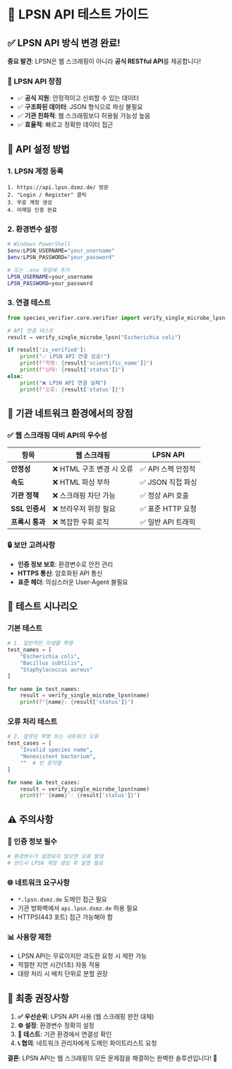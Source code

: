 # 🔬 LPSN API 테스트 가이드

## ✅ LPSN API 방식 변경 완료!

**중요 발견**: LPSN은 웹 스크래핑이 아니라 **공식 RESTful API**를 제공합니다!

### 🎯 LPSN API 장점
- ✅ **공식 지원**: 안정적이고 신뢰할 수 있는 데이터
- ✅ **구조화된 데이터**: JSON 형식으로 파싱 불필요
- ✅ **기관 친화적**: 웹 스크래핑보다 허용될 가능성 높음
- ✅ **효율적**: 빠르고 정확한 데이터 접근

## 🔧 API 설정 방법

### 1. LPSN 계정 등록
```
1. https://api.lpsn.dsmz.de/ 방문
2. "Login / Register" 클릭
3. 무료 계정 생성
4. 이메일 인증 완료
```

### 2. 환경변수 설정
```bash
# Windows PowerShell
$env:LPSN_USERNAME="your_username"
$env:LPSN_PASSWORD="your_password"

# 또는 .env 파일에 추가
LPSN_USERNAME=your_username
LPSN_PASSWORD=your_password
```

### 3. 연결 테스트
```python
from species_verifier.core.verifier import verify_single_microbe_lpsn

# API 연결 테스트
result = verify_single_microbe_lpsn("Escherichia coli")

if result['is_verified']:
    print("✅ LPSN API 연결 성공!")
    print(f"학명: {result['scientific_name']}")
    print(f"상태: {result['status']}")
else:
    print("❌ LPSN API 연결 실패")
    print(f"오류: {result['status']}")
```

## 🏢 기관 네트워크 환경에서의 장점

### ✅ 웹 스크래핑 대비 API의 우수성
| 항목 | 웹 스크래핑 | LPSN API |
|------|-------------|----------|
| **안정성** | ❌ HTML 구조 변경 시 오류 | ✅ API 스펙 안정적 |
| **속도** | ❌ HTML 파싱 부하 | ✅ JSON 직접 파싱 |
| **기관 정책** | ❌ 스크래핑 차단 가능 | ✅ 정상 API 호출 |
| **SSL 인증서** | ❌ 브라우저 위장 필요 | ✅ 표준 HTTP 요청 |
| **프록시 통과** | ❌ 복잡한 우회 로직 | ✅ 일반 API 트래픽 |

### 🔒 보안 고려사항
- **인증 정보 보호**: 환경변수로 안전 관리
- **HTTPS 통신**: 암호화된 API 통신
- **표준 헤더**: 의심스러운 User-Agent 불필요

## 🧪 테스트 시나리오

### 기본 테스트
```python
# 1. 일반적인 미생물 학명
test_names = [
    "Escherichia coli",
    "Bacillus subtilis", 
    "Staphylococcus aureus"
]

for name in test_names:
    result = verify_single_microbe_lpsn(name)
    print(f"{name}: {result['status']}")
```

### 오류 처리 테스트
```python
# 2. 잘못된 학명 또는 네트워크 오류
test_cases = [
    "Invalid species name",
    "Nonexistent bacterium",
    ""  # 빈 문자열
]

for name in test_cases:
    result = verify_single_microbe_lpsn(name)
    print(f"'{name}': {result['status']}")
```

## ⚠️ 주의사항

### 🔑 인증 정보 필수
```bash
# 환경변수가 설정되지 않으면 오류 발생
# 반드시 LPSN 계정 생성 후 설정 필요
```

### 🌐 네트워크 요구사항
- `*.lpsn.dsmz.de` 도메인 접근 필요
- 기관 방화벽에서 `api.lpsn.dsmz.de` 허용 필요
- HTTPS(443 포트) 접근 가능해야 함

### 📊 사용량 제한
- LPSN API는 무료이지만 과도한 요청 시 제한 가능
- 적절한 지연 시간(1초) 자동 적용
- 대량 처리 시 배치 단위로 분할 권장

## 🎯 최종 권장사항

1. **✅ 우선순위**: LPSN API 사용 (웹 스크래핑 완전 대체)
2. **⚙️ 설정**: 환경변수 정확히 설정
3. **🔧 테스트**: 기관 환경에서 연결성 확인
4. **📞 협의**: 네트워크 관리자에게 도메인 화이트리스트 요청

**결론**: LPSN API는 웹 스크래핑의 모든 문제점을 해결하는 완벽한 솔루션입니다! 🚀 